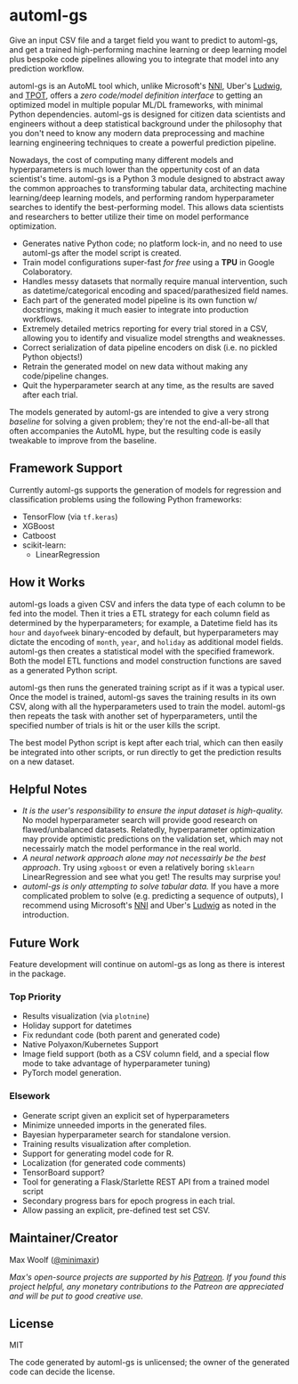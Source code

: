 # automl-gs

Give an input CSV file and a target field you want to predict to automl-gs, and get a trained high-performing machine learning or deep learning model plus bespoke code pipelines allowing you to integrate that model into any prediction workflow.

automl-gs is an AutoML tool which, unlike Microsoft's [NNI](https://github.com/Microsoft/nni), Uber's [Ludwig](https://github.com/uber/ludwig), and [TPOT](https://github.com/EpistasisLab/tpot), offers a *zero code/model definition interface* to getting an optimized model in multiple popular ML/DL frameworks, with minimal Python dependencies. automl-gs is designed for citizen data scientists and engineers without a deep statistical background under the philosophy that you don't need to know any modern data preprocessing and machine learning engineering techniques to create a powerful prediction pipeline.

Nowadays, the cost of computing many different models and hyperparameters is much lower than the oppertunity cost of an data scientist's time. automl-gs is a Python 3 module designed to abstract away the common approaches to transforming tabular data, architecting machine learning/deep learning models, and performing random hyperparameter searches to identify the best-performing model. This allows data scientists and researchers to better utilize their time on model performance optimization.

* Generates native Python code; no platform lock-in, and no need to use automl-gs after the model script is created.
* Train model configurations super-fast *for free* using a **TPU** in Google Colaboratory.
* Handles messy datasets that normally require manual intervention, such as datetime/categorical encoding and spaced/parathesized field names.
* Each part of the generated model pipeline is its own function w/ docstrings, making it much easier to integrate into production workflows.
* Extremely detailed metrics reporting for every trial stored in a CSV, allowing you to identify and visualize model strengths and weaknesses.
* Correct serialization of data pipeline encoders on disk (i.e. no pickled Python objects!)
* Retrain the generated model on new data without making any code/pipeline changes.
* Quit the hyperparameter search at any time, as the results are saved after each trial.

The models generated by automl-gs are intended to give a very strong *baseline* for solving a given problem; they're not the end-all-be-all that often accompanies the AutoML hype, but the resulting code is easily tweakable to improve from the baseline.

## Framework Support

Currently automl-gs supports the generation of models for regression and classification problems using the following Python frameworks:

* TensorFlow (via `tf.keras`)
* XGBoost
* Catboost
* scikit-learn:
  * LinearRegression

## How it Works

automl-gs loads a given CSV and infers the data type of each column to be fed into the model. Then it tries a ETL strategy for each column field as determined by the hyperparameters; for example, a Datetime field has its `hour` and `dayofweek` binary-encoded by default, but hyperparameters may dictate the encoding of `month`, `year`, and `holiday` as additional model fields. automl-gs then creates a statistical model with the specified framework. Both the model ETL functions and model construction functions are saved as a generated Python script.

automl-gs then runs the generated training script as if it was a typical user. Once the model is trained, automl-gs saves the training results in its own CSV, along with all the hyperparameters used to train the model. automl-gs then repeats the task with another set of hyperparameters, until the specified number of trials is hit or the user kills the script.

The best model Python script is kept after each trial, which can then easily be integrated into other scripts, or run directly to get the prediction results on a new dataset.

## Helpful Notes

* *It is the user's responsibility to ensure the input dataset is high-quality.* No model hyperparameter search will provide good research on flawed/unbalanced datasets. Relatedly, hyperparameter optimization may provide optimistic predictions on the validation set, which may not necessairly match the model performance in the real world.
* *A neural network approach alone may not necessairly be the best approach*. Try using `xgboost` or even a relatively boring `sklearn` LinearRegression and see what you get! The results may surprise you!
* *automl-gs is only attempting to solve tabular data.* If you have a more complicated problem to solve (e.g. predicting a sequence of outputs), I recommend using Microsoft's [NNI](https://github.com/Microsoft/nni) and Uber's [Ludwig](https://github.com/uber/ludwig) as noted in the introduction.

## Future Work

Feature development will continue on automl-gs as long as there is interest in the package.

### Top Priority

* Results visualization (via `plotnine`)
* Holiday support for datetimes
* Fix redundant code (both parent and generated code)
* Native Polyaxon/Kubernetes Support
* Image field support (both as a CSV column field, and a special flow mode to take advantage of hyperparameter tuning)
* PyTorch model generation.

### Elsework

* Generate script given an explicit set of hyperparameters
* Minimize unneeded imports in the generated files.
* Bayesian hyperparameter search for standalone version.
* Training results visualization after completion.
* Support for generating model code for R.
* Localization (for generated code comments)
* TensorBoard support?
* Tool for generating a Flask/Starlette REST API from a trained model script
* Secondary progress bars for epoch progress in each trial.
* Allow passing an explicit, pre-defined test set CSV.

## Maintainer/Creator

Max Woolf ([@minimaxir](http://minimaxir.com))

*Max's open-source projects are supported by his [Patreon](https://www.patreon.com/minimaxir). If you found this project helpful, any monetary contributions to the Patreon are appreciated and will be put to good creative use.*

## License

MIT

The code generated by automl-gs is unlicensed; the owner of the generated code can decide the license.
